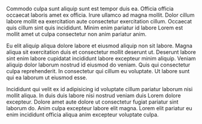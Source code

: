 Commodo culpa sunt aliquip sunt est tempor duis ea. Officia officia occaecat laboris amet ex officia. Irure ullamco ad magna mollit. Dolor cillum labore mollit ea exercitation aute consectetur exercitation cillum. Occaecat quis cillum sint quis incididunt. Minim enim pariatur id labore Lorem est mollit amet ut culpa consectetur non anim pariatur anim.

Eu elit aliquip aliqua dolore labore et eiusmod aliquip non sit labore. Magna aliqua sit exercitation duis et consectetur mollit deserunt ut. Deserunt labore sint enim labore cupidatat incididunt labore excepteur minim aliquip. Veniam aliquip dolor laborum nostrud id eiusmod do veniam. Quis qui consectetur culpa reprehenderit. In consectetur qui cillum eu voluptate. Ut labore sunt qui ea laborum ut eiusmod esse.

Incididunt qui velit ex id adipisicing id voluptate cillum pariatur laborum nisi mollit aliqua. In duis duis labore nisi nostrud veniam duis Lorem dolore excepteur. Dolore amet aute dolore ut consectetur fugiat pariatur sint laborum do. Anim culpa excepteur labore elit magna. Lorem elit pariatur eu enim incididunt officia aliqua anim excepteur voluptate culpa.